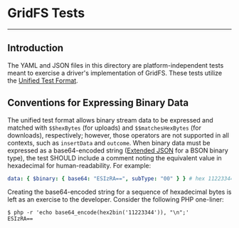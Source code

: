 # GridFS Tests

______________________________________________________________________

## Introduction

The YAML and JSON files in this directory are platform-independent tests meant to exercise a driver's implementation of
GridFS. These tests utilize the [Unified Test Format](../../unified-test-format/unified-test-format.md).

## Conventions for Expressing Binary Data

The unified test format allows binary stream data to be expressed and matched with `$$hexBytes` (for uploads) and
`$$matchesHexBytes` (for downloads), respectively; however, those operators are not supported in all contexts, such as
`insertData` and `outcome`. When binary data must be expressed as a base64-encoded string
([Extended JSON](../../extended-json.rst) for a BSON binary type), the test SHOULD include a comment noting the
equivalent value in hexadecimal for human-readability. For example:

```yaml
data: { $binary: { base64: "ESIzRA==", subType: "00" } } # hex 11223344
```

Creating the base64-encoded string for a sequence of hexadecimal bytes is left as an exercise to the developer. Consider
the following PHP one-liner:

```shell-session
$ php -r 'echo base64_encode(hex2bin('11223344')), "\n";'
ESIzRA==
```
